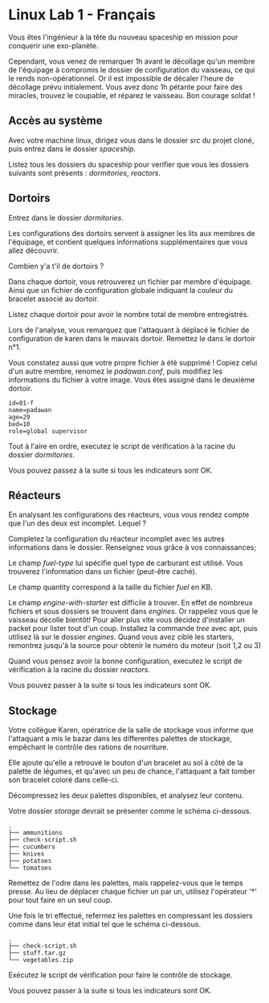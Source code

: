 # Linux Lab 1 - Français

Vous êtes l'ingénieur à la tête du nouveau spaceship en mission pour conquerir une exo-planète.

Cependant, vous venez de remarquer 1h avant le décollage qu'un membre de l'équipage à compromis le dossier de configuration du vaisseau, ce qui le rends non-opérationnel. Or il est impossible de décaler l'heure de décollage prévu initialement. Vous avez donc 1h pétante pour faire des miracles, trouvez le coupable, et réparez le vaisseau. Bon courage soldat !

## Accès au système

Avec votre machine linux, dirigez vous dans le dossier *src* du projet cloné, puis entrez dans le dossier *spaceship*.

Listez tous les dossiers du spaceship pour verifier que vous les dossiers suivants sont présents : *dormitories*, *reactors*.

## Dortoirs

Entrez dans le dossier *dormitories*.

Les configurations des dortoirs servent à assigner les lits aux membres de l'équipage, et contient quelques informations supplémentaires que vous allez découvrir.

Combien y'a t'il de dortoirs ?

Dans chaque dortoir, vous retrouverez un fichier par membre d'équipage.
Ainsi que un fichier de configuration globale indiquant la couleur du bracelet associé au dortoir.

Listez chaque dortoir pour avoir le nombre total de membre entregistrés.

Lors de l'analyse, vous remarquez que l'attaquant à déplacé le fichier de configuration de karen dans le mauvais dortoir. Remettez le dans le dortoir n°1.

Vous constatez aussi que votre propre fichier à été supprimé !
Copiez celui d'un autre membre, renomez le *padawan.conf*, puis modifiez les informations du fichier à votre image.
Vous êtes assigné dans le deuxième dortoir.
```
id=01-f
name=padawan
age=29
bed=10
role=global supervisor
```
Tout à l'aire en ordre, executez le script de vérification à la racine du dossier *dormitories*.

Vous pouvez passez à la suite si tous les indicateurs sont OK.

## Réacteurs

En analysant les configurations des réacteurs, vous vous rendez compte que l'un des deux est incomplet. Lequel ?

Completez la configuration du réacteur incomplet avec les autres informations dans le dossier. Renseignez vous grâce à vos connaissances;


Le champ *fuel-type* lui spécifie quel type de carburant est utilisé. Vous trouverez l'information dans un fichier (peut-être caché).

Le champ quantity correspond à la taille du fichier *fuel* en KB.

Le champ *engine-with-starter* est difficile à trouver. En effet de nombreux fichiers et sous dossiers se trouvent dans *engines*. Or rappelez vous que le vaisseau décolle bientôt! Pour aller plus vite vous décidez d'installer un packet pour lister tout d'un coup. Installez la commande *tree* avec apt, puis utilisez là sur le dossier *engines*.
Quand vous avez ciblé les starters, remontrez jusqu'à la source pour obtenir le numéro du moteur (soit 1,2 ou 3)

Quand vous pensez avoir la bonne configuration, executez le script de vérification à la racine du dossier *reactors*.

Vous pouvez passer à la suite si tous les indicateurs sont OK.

## Stockage

Votre collègue Karen, opératrice de la salle de stockage vous informe que l'attaquant a mis le bazar dans les differentes palettes de stockage, empêchant le contrôle des rations de nourriture.

Elle ajoute qu'elle a retrouvé le bouton d'un bracelet au sol à côté de la palette de légumes, et qu'avec un peu de chance, l'attaquant a fait tomber son bracelet coloré dans celle-ci.

Décompressez les deux palettes disponibles, et analysez leur contenu.

Votre dossier *storage* devrait se présenter comme le schéma ci-dessous.
```
.
├── ammunitions
├── check-script.sh
├── cucumbers
├── knives
├── potatoes
└── tomatoes
```


Remettez de l'odre dans les palettes, mais rappelez-vous que le temps presse.
Au lieu de déplacer chaque fichier un par un, utilisez l'opérateur '\*' pour tout faire en un seul coup.

Une fois le tri effectué, refermez les palettes en compressant les dossiers comme dans leur état initial tel que le schéma ci-dessous.
```
.
├── check-script.sh
├── stuff.tar.gz
└── vegetables.zip
```

Exécutez le script de vérification pour faire le contrôle de stockage.

Vous pouvez passer à la suite si tous les indicateurs sont OK.
